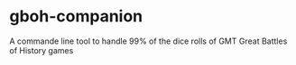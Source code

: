 # gboh-companion
A commande line tool to handle 99% of the dice rolls of GMT Great Battles of History games
